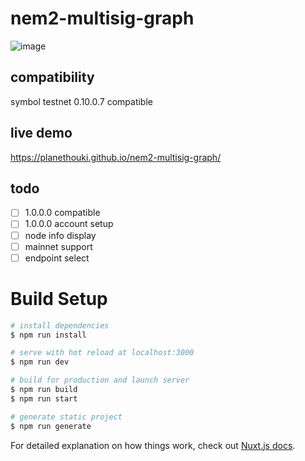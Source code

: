 # nem2-multisig-graph

![image](https://user-images.githubusercontent.com/26595148/72197624-b8cd6b00-3466-11ea-9521-ab485523dbd9.png)

## compatibility

symbol testnet 0.10.0.7 compatible

## live demo

https://planethouki.github.io/nem2-multisig-graph/

## todo

- [ ] 1.0.0.0 compatible
- [ ] 1.0.0.0 account setup
- [ ] node info display
- [ ] mainnet support
- [ ] endpoint select

# Build Setup

``` bash
# install dependencies
$ npm run install

# serve with hot reload at localhost:3000
$ npm run dev

# build for production and launch server
$ npm run build
$ npm run start

# generate static project
$ npm run generate
```

For detailed explanation on how things work, check out [Nuxt.js docs](https://nuxtjs.org).
